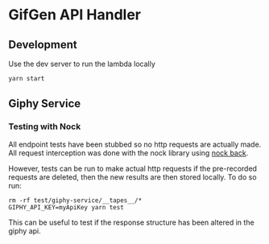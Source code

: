 # GifGen API Handler

## Development

Use the dev server to run the lambda locally

```bash
yarn start
```

## Giphy Service

### Testing with Nock

All endpoint tests have been stubbed so no http requests are actually made. All request interception was done with the nock library using [nock back](https://github.com/nock/nock#nock-back).

However, tests can be run to make actual http requests if the pre-recorded requests are deleted, then the new results are then stored locally. To do so run:

```
rm -rf test/giphy-service/__tapes__/*
GIPHY_API_KEY=myApiKey yarn test
```

This can be useful to test if the response structure has been altered in the giphy api.
